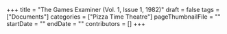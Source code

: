 +++
title = "The Games Examiner (Vol. 1, Issue 1, 1982)"
draft = false
tags = ["Documents"]
categories = ["Pizza Time Theatre"]
pageThumbnailFile = ""
startDate = ""
endDate = ""
contributors = []
+++
